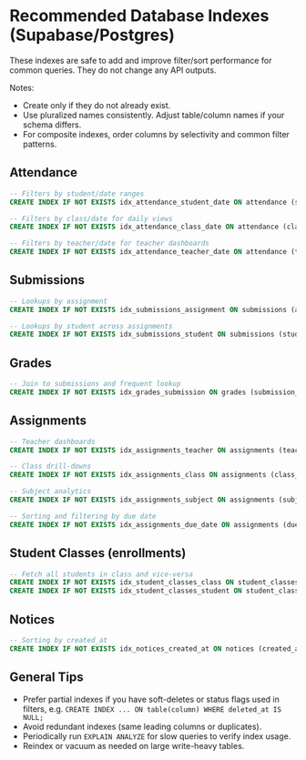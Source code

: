 # Recommended Database Indexes (Supabase/Postgres)

These indexes are safe to add and improve filter/sort performance for common queries. They do not change any API outputs.

Notes:
- Create only if they do not already exist.
- Use pluralized names consistently. Adjust table/column names if your schema differs.
- For composite indexes, order columns by selectivity and common filter patterns.

## Attendance
```sql
-- Filters by student/date ranges
CREATE INDEX IF NOT EXISTS idx_attendance_student_date ON attendance (student_id, date);

-- Filters by class/date for daily views
CREATE INDEX IF NOT EXISTS idx_attendance_class_date ON attendance (class_id, date);

-- Filters by teacher/date for teacher dashboards
CREATE INDEX IF NOT EXISTS idx_attendance_teacher_date ON attendance (teacher_id, date);
```

## Submissions
```sql
-- Lookups by assignment
CREATE INDEX IF NOT EXISTS idx_submissions_assignment ON submissions (assignment_id);

-- Lookups by student across assignments
CREATE INDEX IF NOT EXISTS idx_submissions_student ON submissions (student_id);
```

## Grades
```sql
-- Join to submissions and frequent lookup
CREATE INDEX IF NOT EXISTS idx_grades_submission ON grades (submission_id);
```

## Assignments
```sql
-- Teacher dashboards
CREATE INDEX IF NOT EXISTS idx_assignments_teacher ON assignments (teacher_id);

-- Class drill-downs
CREATE INDEX IF NOT EXISTS idx_assignments_class ON assignments (class_id);

-- Subject analytics
CREATE INDEX IF NOT EXISTS idx_assignments_subject ON assignments (subject_id);

-- Sorting and filtering by due date
CREATE INDEX IF NOT EXISTS idx_assignments_due_date ON assignments (due_date);
```

## Student Classes (enrollments)
```sql
-- Fetch all students in class and vice-versa
CREATE INDEX IF NOT EXISTS idx_student_classes_class ON student_classes (class_id);
CREATE INDEX IF NOT EXISTS idx_student_classes_student ON student_classes (student_id);
```

## Notices
```sql
-- Sorting by created_at
CREATE INDEX IF NOT EXISTS idx_notices_created_at ON notices (created_at);
```

## General Tips
- Prefer partial indexes if you have soft-deletes or status flags used in filters, e.g.
  `CREATE INDEX ... ON table(column) WHERE deleted_at IS NULL;`
- Avoid redundant indexes (same leading columns or duplicates).
- Periodically run `EXPLAIN ANALYZE` for slow queries to verify index usage.
- Reindex or vacuum as needed on large write-heavy tables.
